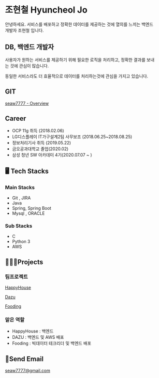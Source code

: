 # 조현철 Hyuncheol Jo

안녕하세요. 서비스를 배포하고 정확한 데이터를 제공하는 것에 열의를 느끼는 백엔드 개발자 조현철 입니다.

## DB, 백엔드 개발자

사용자가 원하는 서비스를 제공하기 위해 필요한 로직을 처리하고, 정확한 결과를 보내는 것에 관심이 많습니다.

동일한 서비스라도 더 효율적으로 데이터를 처리하는것에 관심을 가지고 있습니다.

## GIT

[seaw7777 - Overview](https://github.com/seaw7777)

## Career

- OCP 11g 취득 (2018.02.06)
- LG디스플레이 IT가구설계2팀 사무보조 (2018.06.25~2018.08.25)
- 정보처리기사 취득 (2019.05.22)
- 금오공과대학교 졸업(2020.02)
- 삼성 청년 SW 아카데미 4기(2020.07.07 ~ )

## 🖥️ Tech Stacks

### Main Stacks

- Git , JIRA
- Java
- Spring, Spring Boot
- Mysql , ORACLE

### Sub Stacks

- C
- Python 3
- AWS

## 👩🏻‍🔧Projects

### 팀프로젝트

[HappyHouse](https://github.com/seaw7777/Happyhouse)

[Dazu](https://github.com/seaw7777/Dazu)

[Fooding](https://github.com/seaw7777/Fooding)

### 맡은 역할

- HappyHouse : 백엔드
- DAZU : 백엔드 및 AWS 배포
- Fooding : 빅데이터 테크리더 및 백엔드 배포

## 📩Send Email

seaw7777@gmail.com